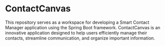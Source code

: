# ContactCanvas
This repository serves as a workspace for developing a Smart Contact Manager application using the Spring Boot framework. ContactCanvas is an innovative application designed to help users efficiently manage their contacts, streamline communication, and organize important information.
